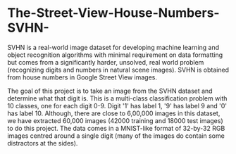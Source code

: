 # The-Street-View-House-Numbers-SVHN-

SVHN is a real-world image dataset for developing machine learning and object recognition algorithms with minimal requirement on data formatting but comes from a significantly harder, unsolved, real world problem (recognizing digits and numbers in natural scene images). SVHN is obtained from house numbers in Google Street View images.

The goal of this project is to take an image from the SVHN dataset and determine what that digit is. This is a multi-class classification problem with 10 classes, one for each digit 0-9. Digit '1' has label 1, '9' has label 9 and '0' has label 10.
Although, there are close to 6,00,000 images in this dataset, we have extracted 60,000 images (42000 training and 18000 test images) to do this project. The data comes in a MNIST-like format of 32-by-32 RGB images centred around a single digit (many of the images do contain some distractors at the sides).
